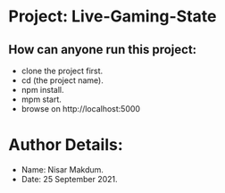 # Project: Live-Gaming-State
 
## How can anyone run this project: 
* clone the project first.
* cd (the project name).
* npm install.
* mpm start. 
* browse on http://localhost:5000



# Author Details:
* Name: Nisar Makdum.
* Date: 25 September 2021.